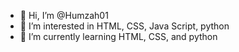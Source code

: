 - 👋 Hi, I’m @Humzah01
- 👀 I’m interested in HTML, CSS, Java Script, python
- 🌱 I’m currently learning HTML, CSS, and python

<!---
Humzah01/Humzah01 is a ✨ special ✨ repository because its `README.md` (this file) appears on your GitHub profile.
You can click the Preview link to take a look at your changes.
--->
